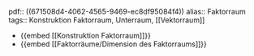 pdf:: ((671508d4-4062-4565-9469-ec8df95084f4))
alias:: Faktorraum
tags:: Konstruktion Faktorraum, Unterraum, [[Vektorraum]]

- {{embed [[Konstruktion Faktorraum]]}}
- {{embed [[Faktorräume/Dimension des Faktorraums]]}}